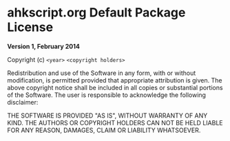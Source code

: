 ahkscript.org Default Package License
================================================
**Version 1, February 2014**

Copyright (c) `<year>` `<copyright holders>`

Redistribution and use of the Software in any form, with or without modification, is permitted provided that appropriate attribution is given. The above copyright notice shall be included in all copies or substantial portions of the Software. The user is responsible to acknowledge the following disclaimer:

THE SOFTWARE IS PROVIDED "AS IS", WITHOUT WARRANTY OF ANY KIND. THE AUTHORS OR COPYRIGHT HOLDERS CAN NOT BE HELD LIABLE FOR ANY REASON, DAMAGES, CLAIM OR LIABILITY WHATSOEVER.
